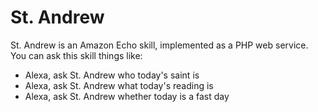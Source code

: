 # St. Andrew

St. Andrew is an Amazon Echo skill, implemented as a PHP web service. You can ask this skill things like:

* Alexa, ask St. Andrew who today's saint is
* Alexa, ask St. Andrew what today's reading is
* Alexa, ask St. Andrew whether today is a fast day

